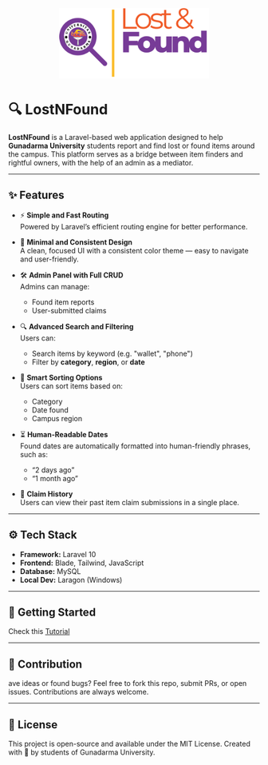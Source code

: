 <p align="center"><a href="" target="_blank"><img src="https://raw.githubusercontent.com/mrisqikhasani/LostNFound/f55d66fdf6ea44d1fdf84bc00aa2a8e576ccb088/storage/app/public/logo-lostnfound-light.svg" width="300" alt="LostNFound Logo"/></a></p>

# 🔍 LostNFound

**LostNFound** is a Laravel-based web application designed to help **Gunadarma University** students report and find lost or found items around the campus. This platform serves as a bridge between item finders and rightful owners, with the help of an admin as a mediator.

---

## ✨ Features

- ⚡ **Simple and Fast Routing**  
  Powered by Laravel’s efficient routing engine for better performance.

- 🎨 **Minimal and Consistent Design**  
  A clean, focused UI with a consistent color theme — easy to navigate and user-friendly.

- 🛠️ **Admin Panel with Full CRUD**  
  Admins can manage:
  - Found item reports
  - User-submitted claims

- 🔍 **Advanced Search and Filtering**  
  Users can:
  - Search items by keyword (e.g. "wallet", "phone")
  - Filter by **category**, **region**, or **date**

- 📅 **Smart Sorting Options**  
  Users can sort items based on:
  - Category
  - Date found
  - Campus region

- ⏳ **Human-Readable Dates**  
  Found dates are automatically formatted into human-friendly phrases, such as:
  - “2 days ago”
  - “1 month ago”

- 📂 **Claim History**  
  Users can view their past item claim submissions in a single place.

---

## ⚙️ Tech Stack

- **Framework:** Laravel 10
- **Frontend:** Blade, Tailwind, JavaScript
- **Database:** MySQL
- **Local Dev:** Laragon (Windows)

---

## 🚀 Getting Started

Check this [Tutorial](https://koojennie.notion.site/run-lostnfound)

---

## 🙌 Contribution

ave ideas or found bugs? Feel free to fork this repo, submit PRs, or open issues. Contributions are always welcome.

---

## 📄 License

This project is open-source and available under the MIT License. Created with 💜 by students of Gunadarma University.
